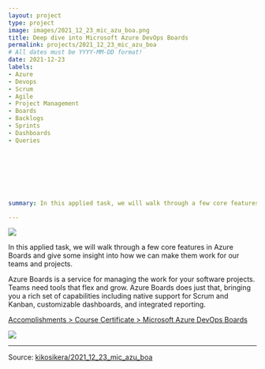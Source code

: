 ```yaml
---
layout: project
type: project
image: images/2021_12_23_mic_azu_boa.png
title: Deep dive into Microsoft Azure DevOps Boards
permalink: projects/2021_12_23_mic_azu_boa
# All dates must be YYYY-MM-DD format!
date: 2021-12-23
labels:
- Azure
- Devops
- Scrum
- Agile
- Project Management
- Boards
- Backlogs
- Sprints
- Dashboards
- Queries








summary: In this applied task, we will walk through a few core features in Azure Boards and give some insight into how we can make them work for our teams and projects.

---
```


<img class="ui image" src="{{ site.baseurl }}/images/2022_01_03_sea_skl_xgb_pannel.png">

In this applied task, we will walk through a few core features in Azure Boards and give some insight into how we can make them work for our teams and projects.

Azure Boards is a service for managing the work for your software projects. Teams need tools that flex and grow. Azure Boards does just that, bringing you a rich set of capabilities including native support for Scrum and Kanban, customizable dashboards, and integrated reporting.


[Accomplishments > Course Certificate > Microsoft Azure DevOps Boards](https://www.coursera.org/account/accomplishments/verify/BMJNB587EMDW)


<img class="ui image" src="{{ site.baseurl }}/images/2022_01_03_sea_skl_xgb_charts_raw_high_800.png"/>



<hr>

Source: <a href="https://github.com/kikosikera/2021_12_23_mic_azu_boa/tree/main/"><i class="large github icon"></i>kikosikera/2021_12_23_mic_azu_boa</a>
